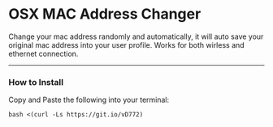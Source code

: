 # OSX MAC Address Changer
Change your mac address randomly and automatically, it will auto save your original mac address into your user profile. Works for both wirless and ethernet connection.

---

### How to Install


Copy and Paste the following into your terminal:
```
bash <(curl -Ls https://git.io/vD772)
```
